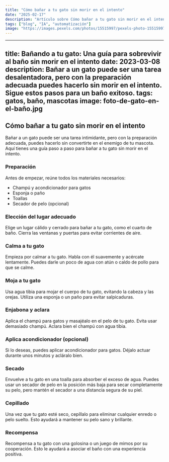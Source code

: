 ```yaml
---
title: "Cómo bañar a tu gato sin morir en el intento"
date: "2025-02-17"
description: "Artículo sobre Cómo bañar a tu gato sin morir en el intento"
tags: ["blog", "IA", "automatización"]
image: "https://images.pexels.com/photos/15515997/pexels-photo-15515997.jpeg?auto=compress&cs=tinysrgb&h=350"
---
```


---
title: Bañando a tu gato: Una guía para sobrevivir al baño sin morir en el intento
date: 2023-03-08
description: Bañar a un gato puede ser una tarea desalentadora, pero con la preparación adecuada puedes hacerlo sin morir en el intento. Sigue estos pasos para un baño exitoso.
tags: gatos, baño, mascotas
image: foto-de-gato-en-el-baño.jpg
---

## Cómo bañar a tu gato sin morir en el intento

Bañar a un gato puede ser una tarea intimidante, pero con la preparación adecuada, puedes hacerlo sin convertirte en el enemigo de tu mascota. Aquí tienes una guía paso a paso para bañar a tu gato sin morir en el intento.

### Preparación

Antes de empezar, reúne todos los materiales necesarios:

* Champú y acondicionador para gatos
* Esponja o paño
* Toallas
* Secador de pelo (opcional)

### Elección del lugar adecuado

Elige un lugar cálido y cerrado para bañar a tu gato, como el cuarto de baño. Cierra las ventanas y puertas para evitar corrientes de aire.

### Calma a tu gato

Empieza por calmar a tu gato. Habla con él suavemente y acércate lentamente. Puedes darle un poco de agua con atún o caldo de pollo para que se calme.

### Moja a tu gato

Usa agua tibia para mojar el cuerpo de tu gato, evitando la cabeza y las orejas. Utiliza una esponja o un paño para evitar salpicaduras.

### Enjabona y aclara

Aplica el champú para gatos y masajéalo en el pelo de tu gato. Evita usar demasiado champú. Aclara bien el champú con agua tibia.

### Aplica acondicionador (opcional)

Si lo deseas, puedes aplicar acondicionador para gatos. Déjalo actuar durante unos minutos y acláralo bien.

### Secado

Envuelve a tu gato en una toalla para absorber el exceso de agua. Puedes usar un secador de pelo en la posición más baja para secar completamente su pelo, pero mantén el secador a una distancia segura de su piel.

### Cepillado

Una vez que tu gato esté seco, cepíllalo para eliminar cualquier enredo o pelo suelto. Esto ayudará a mantener su pelo sano y brillante.

### Recompensa

Recompensa a tu gato con una golosina o un juego de mimos por su cooperación. Esto le ayudará a asociar el baño con una experiencia positiva.